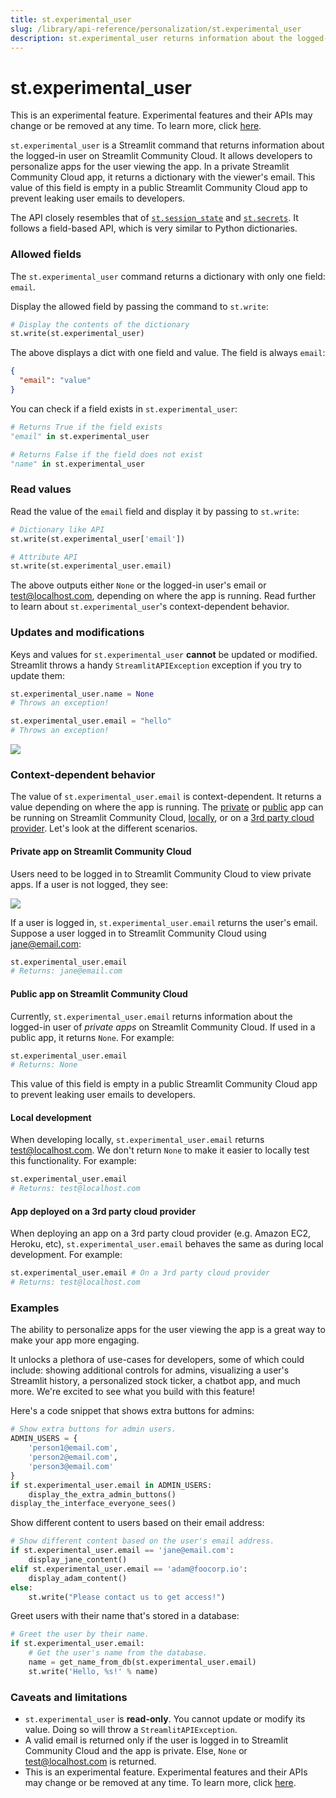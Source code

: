 ```yaml
---
title: st.experimental_user
slug: /library/api-reference/personalization/st.experimental_user
description: st.experimental_user returns information about the logged-in user of private apps on Streamlit Community Cloud.
---
```


# st.experimental_user

<Important>

This is an experimental feature. Experimental features and their APIs may change or be removed at any time. To learn more, click [here](/library/advanced-features/prerelease#experimental-features).

</Important>

`st.experimental_user` is a Streamlit command that returns information about the logged-in user on Streamlit Community Cloud. It allows developers to personalize apps for the user viewing the app. In a private Streamlit Community Cloud app, it returns a dictionary with the viewer's email. This value of this field is empty in a public Streamlit Community Cloud app to prevent leaking user emails to developers.

The API closely resembles that of [`st.session_state`](/library/api-reference/session-state) and [`st.secrets`](/streamlit-community-cloud/get-started/deploy-an-app/connect-to-data-sources/secrets-management). It follows a field-based API, which is very similar to Python dictionaries.

### Allowed fields

The `st.experimental_user` command returns a dictionary with only one field: `email`.

Display the allowed field by passing the command to `st.write`:

```python
# Display the contents of the dictionary
st.write(st.experimental_user)
```

The above displays a dict with one field and value. The field is always `email`:

```json
{
  "email": "value"
}
```

You can check if a field exists in `st.experimental_user`:

```python
# Returns True if the field exists
"email" in st.experimental_user

# Returns False if the field does not exist
"name" in st.experimental_user
```

### Read values

Read the value of the `email` field and display it by passing to `st.write`:

```python
# Dictionary like API
st.write(st.experimental_user['email'])

# Attribute API
st.write(st.experimental_user.email)
```

The above outputs either `None` or the logged-in user's email or test@localhost.com, depending on where the app is running. Read further to learn about `st.experimental_user`'s context-dependent behavior.

### Updates and modifications

Keys and values for `st.experimental_user` **cannot** be updated or modified. Streamlit throws a handy `StreamlitAPIException` exception if you try to update them:

```python
st.experimental_user.name = None
# Throws an exception!

st.experimental_user.email = "hello"
# Throws an exception!
```

<Image src="/images/st-user-value-exception.png" />

### Context-dependent behavior

The value of `st.experimental_user.email` is context-dependent. It returns a value depending on where the app is running. The [private](#private-app-on-streamlit-cloud) or [public](#public-app-on-streamlit-cloud) app can be running on Streamlit Community Cloud, [locally](#local-development), or on a [3rd party cloud provider](#app-deployed-on-a-3rd-party-cloud-provider). Let's look at the different scenarios.

#### **Private app on Streamlit Community Cloud**

Users need to be logged in to Streamlit Community Cloud to view private apps. If a user is not logged, they see:

<div style={{ maxWidth: '65%', marginBottom: '-1em', marginLeft: '8em' }}>
    <Image src="/images/private-app-access.png" />
</div>

If a user is logged in, `st.experimental_user.email` returns the user's email. Suppose a user logged in to Streamlit Community Cloud using jane@email.com:

```python
st.experimental_user.email
# Returns: jane@email.com
```

#### **Public app on Streamlit Community Cloud**

Currently, `st.experimental_user.email` returns information about the logged-in user of _private apps_ on Streamlit Community Cloud. If used in a public app, it returns `None`. For example:

```python
st.experimental_user.email
# Returns: None
```

This value of this field is empty in a public Streamlit Community Cloud app to prevent leaking user emails to developers.

#### **Local development**

When developing locally, `st.experimental_user.email` returns test@localhost.com. We don't return `None` to make it easier to locally test this functionality. For example:

```python
st.experimental_user.email
# Returns: test@localhost.com
```

#### **App deployed on a 3rd party cloud provider**

When deploying an app on a 3rd party cloud provider (e.g. Amazon EC2, Heroku, etc), `st.experimental_user.email` behaves the same as during local development. For example:

```python
st.experimental_user.email # On a 3rd party cloud provider
# Returns: test@localhost.com
```

### Examples

The ability to personalize apps for the user viewing the app is a great way to make your app more engaging.

It unlocks a plethora of use-cases for developers, some of which could include: showing additional controls for admins, visualizing a user's Streamlit history, a personalized stock ticker, a chatbot app, and much more. We're excited to see what you build with this feature!

Here's a code snippet that shows extra buttons for admins:

```python
# Show extra buttons for admin users.
ADMIN_USERS = {
    'person1@email.com',
    'person2@email.com',
    'person3@email.com'
}
if st.experimental_user.email in ADMIN_USERS:
    display_the_extra_admin_buttons()
display_the_interface_everyone_sees()
```

Show different content to users based on their email address:

```python
# Show different content based on the user's email address.
if st.experimental_user.email == 'jane@email.com':
    display_jane_content()
elif st.experimental_user.email == 'adam@foocorp.io':
    display_adam_content()
else:
    st.write("Please contact us to get access!")
```

Greet users with their name that's stored in a database:

```python
# Greet the user by their name.
if st.experimental_user.email:
    # Get the user's name from the database.
    name = get_name_from_db(st.experimental_user.email)
    st.write('Hello, %s!' % name)
```

### Caveats and limitations

- `st.experimental_user` is **read-only**. You cannot update or modify its value. Doing so will throw a `StreamlitAPIException`.
- A valid email is returned only if the user is logged in to Streamlit Community Cloud and the app is private. Else, `None` or test@localhost.com is returned.
- This is an experimental feature. Experimental features and their APIs may change or be removed at any time. To learn more, click [here](/library/advanced-features/prerelease#experimental-features).
